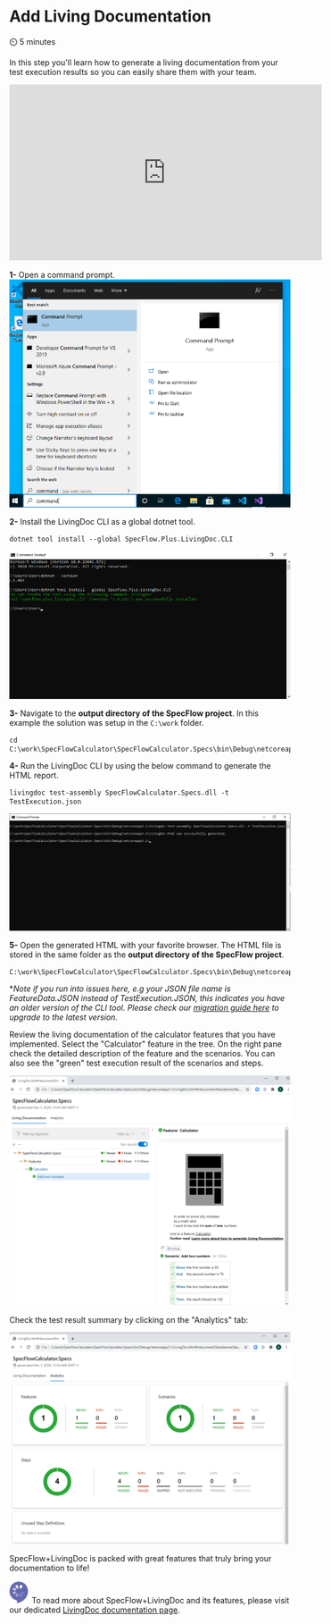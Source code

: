 Add Living Documentation
========================

⏲️ 5 minutes

In this step you'll learn how to generate a living documentation from your test execution results so you can easily share them with your team.

<iframe width="560" height="315" src="https://www.youtube.com/embed/eX8JCtZKPfk" frameborder="0" allow="accelerometer; autoplay; clipboard-write; encrypted-media; gyroscope; picture-in-picture" allowfullscreen></iframe>

**1-** Open a command prompt.  
![Open Command Prompt](../_static/final/start_menu_command_prompt.png)


**2-** Install the LivingDoc CLI as a global dotnet tool.

``` batch
dotnet tool install --global SpecFlow.Plus.LivingDoc.CLI
```

![Dotnet Tool Install](../_static/final/dotnet_tool_install.png)

**3-** Navigate to the **output directory of the SpecFlow project**. In this example the solution was setup in the `C:\work` folder.

``` batch
cd C:\work\SpecFlowCalculator\SpecFlowCalculator.Specs\bin\Debug\netcoreapp3.1
```

**4-** Run the LivingDoc CLI by using the below command to generate the HTML report.

``` batch
livingdoc test-assembly SpecFlowCalculator.Specs.dll -t TestExecution.json
```

![LivingDoc CLI](../_static/final/livingdoc_cliv2.png)

**5-** Open the generated HTML with your favorite browser. The HTML file is stored in the same folder as the **output directory of the SpecFlow project**.

``` batch
C:\work\SpecFlowCalculator\SpecFlowCalculator.Specs\bin\Debug\netcoreapp3.1\LivingDoc.html
```

**Note if you run into issues here, e.g your JSON file name is FeatureData.JSON instead of TestExecution.JSON, this indicates you have an older version of the CLI tool. Please check our [migration guide here](https://docs.specflow.org/projects/specflow-livingdoc/en/latest/Guides/Generator-Migration-v3.4-v3.5.html) to upgrade to the latest version.*

Review the living documentation of the calculator features that you have implemented. Select the "Calculator" feature in the tree. On the right pane check the detailed description of the feature and the scenarios. You can also see the "green" test execution result of the scenarios and steps.

![LivingDoc Calculator Feature](../_static/final/livingdoc_calculator_featurev2.png)

Check the test result summary by clicking on the "Analytics" tab:

![LivingDoc Execution Summary](../_static/final/livingdoc_test_result_summaryv2.png)

SpecFlow+LivingDoc is packed with great features that truly bring your documentation to life!

![Specflow logo](../_static/step1/specflow_logov2.png) To read more about SpecFlow+LivingDoc and its features, please visit our dedicated [LivingDoc documentation page](https://docs.specflow.org/projects/specflow-livingdoc/en/latest/index.html).